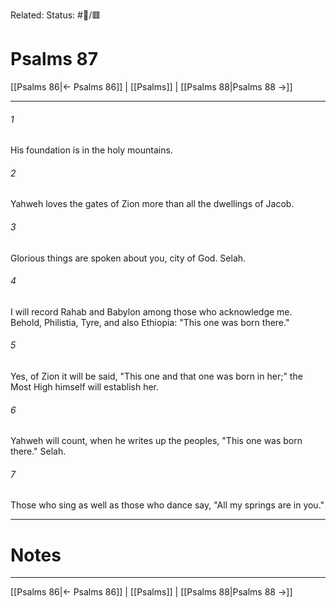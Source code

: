 Related:
Status: #📖/🟥
# Psalms 87

[[Psalms 86|← Psalms 86]] | [[Psalms]] | [[Psalms 88|Psalms 88 →]]
***



###### 1 
His foundation is in the holy mountains. 

###### 2 
Yahweh loves the gates of Zion more than all the dwellings of Jacob. 

###### 3 
Glorious things are spoken about you, city of God. Selah. 

###### 4 
I will record Rahab and Babylon among those who acknowledge me. Behold, Philistia, Tyre, and also Ethiopia: "This one was born there." 

###### 5 
Yes, of Zion it will be said, "This one and that one was born in her;" the Most High himself will establish her. 

###### 6 
Yahweh will count, when he writes up the peoples, "This one was born there." Selah. 

###### 7 
Those who sing as well as those who dance say, "All my springs are in you."

---
# Notes


***
[[Psalms 86|← Psalms 86]] | [[Psalms]] | [[Psalms 88|Psalms 88 →]]
